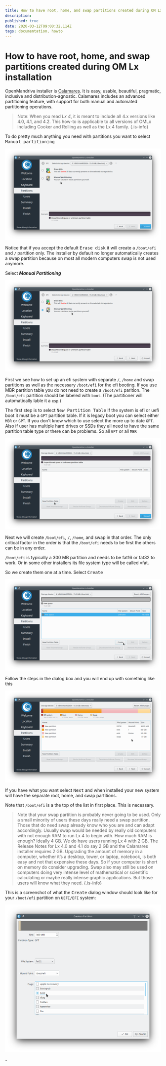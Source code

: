 ```yaml
---
title: How to have root, home, and swap partitions created during OM Lx installation
description: 
published: true
date: 2020-03-12T09:00:32.114Z
tags: documentation, howto
---
```


# How to have root, home, and swap partitions created during OM Lx installation

OpenMandriva installer is [Calamares](http://calamares.io/).
It is easy, usable, beautiful, pragmatic, inclusive and distribution-agnostic.
Calamares includes an advanced partitioning feature, with support for both manual and automated partitioning operations.

> Note: When you read *Lx 4*, it is meant to include all 4.x versions like 4.0, 4.1, and 4.2. This how-to is applicable to all versions of OMLx including Cooker and Rolling as well as the Lx 4 family.
{.is-info}


To do pretty much anything you need with partitions you want to select <kbd>Manual partitioning</kbd>

![root-home-swap-01.png](/images/root-home-swap-01.png)

Notice that if you accept the default <kbd>Erase disk</kbd> it will create a `/boot/efi` and `/` partition only.
The installer by default no longer automatically creates a swap partition because on most all modern computers swap is not used anymore.

Select ***Manual Partitioning***

![root-home-swap-02.png](/images/root-home-swap-02.png)

First we see how to set up an efi system with separate `/`, `/home` and swap partitions as well as the necessary `/boot/efi` for the efi booting. If you use MBR partition table you do not need to create a `/boot/efi` parition.
The `/boot/efi` partition should be labeled with `boot`. (The partitioner will automatically lable it a `esp`.)

The first step is to select <kbd>New Partition Table</kbd>
If the system is efi or uefi boot it must be a `GPT` partition table.
If it is legacy boot you can select either `MBR` or `GPT`. If you don't know which to use select the more up to date `GPT`. Also if user has multiple hard drives or SSDs they all need to have the same partition table type or there can be problems. So all `GPT` or all `MBR`

![root-home-swap-03.png](/images/root-home-swap-03.png)

Next we will create `/boot/efi`, `/`, `/home`, and swap in that order.
The only critical factor in the order is that the `/boot/efi` needs to be first the others can be in any order.

`/boot/efi` is typically a 300 MB partition and needs to be fat16 or fat32 to work. Or in some other installers its file system type will be called vfat.

So we create them one at a time.
Select <kbd>Create</kbd>

![root-home-swap-04.png](/images/root-home-swap-04.png)

Follow the steps in the dialog box and you will end up with something like this

![root-home-swap-06.png](/images/root-home-swap-06.png)

If you have what you want select <kbd>Next</kbd> and when installed your new system will have the separate root, home, and swap partitions.

Note that `/boot/efi` is a the top of the list in first place. This is necessary.

> Note that your swap partition is probably never going to be used. Only a small minority of users these days really need a swap partition. Those that do need swap already know who you are and can adapt accordingly. Usually swap would be needed by really old computers with not enough RAM to run Lx 4 to begin with. How much RAM is enough? Ideally 4 GB. We do have users running Lx 4 with 2 GB. The Release Notes for Lx 4.0 and 4.1 do say 2 GB and the Calamares installer requires 2 GB. Upgrading the amount of memory in a computer, whether it’s a desktop, tower, or laptop, notebook, is both easy and not that expensive these days. So if your computer is short on memory do consider upgrading.
Swap also may still be used on computers doing very intense level of mathematical or scientific calculating or maybe really intense graphic applications. But those users will know what they need.
{.is-info}


This is a screenshot of what the <kbd>Create</kbd> dialog window should look like for your `/boot/efi` partition on `UEFI/EFI` system:

![root-home-swap-05.png](/images/root-home-swap-05.png)

\-


